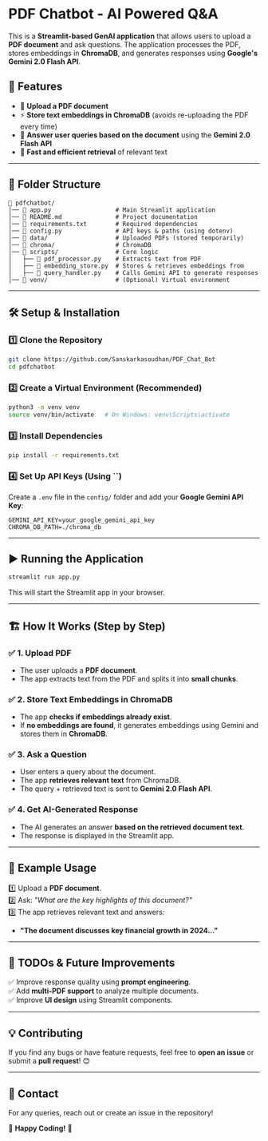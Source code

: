 # PDF Chatbot - AI Powered Q&A

This is a **Streamlit-based GenAI application** that allows users to upload a **PDF document** and ask questions. The application processes the PDF, stores embeddings in **ChromaDB**, and generates responses using **Google's Gemini 2.0 Flash API**.

## 🚀 Features

- 📄 **Upload a PDF document**
- ⚡ **Store text embeddings in ChromaDB** (avoids re-uploading the PDF every time)
- 🤖 **Answer user queries based on the document** using the **Gemini 2.0 Flash API**
- 🎯 **Fast and efficient retrieval** of relevant text

---

## 📂 Folder Structure

```
📁 pdfchatbot/
│── 📜 app.py                  # Main Streamlit application
│── 📜 README.md               # Project documentation
│── 📜 requirements.txt        # Required dependencies
│── 📜 config.py               # API keys & paths (using dotenv)
│── 📂 data/                   # Uploaded PDFs (stored temporarily)
│── 📂 chroma/                 # ChromaDB
│── 📂 scripts/                # Core logic
│   ├── 📜 pdf_processor.py    # Extracts text from PDF
│   ├── 📜 embedding_store.py  # Stores & retrieves embeddings from 
│   ├── 📜 query_handler.py    # Calls Gemini API to generate responses
│── 📂 venv/                   # (Optional) Virtual environment
```

---

## 🛠️ Setup & Installation

### **1️⃣ Clone the Repository**

```bash
git clone https://github.com/Sanskarkasoudhan/PDF_Chat_Bot
cd pdfchatbot
```

### **2️⃣ Create a Virtual Environment (Recommended)**

```bash
python3 -m venv venv
source venv/bin/activate   # On Windows: venv\Scripts\activate
```

### **3️⃣ Install Dependencies**

```bash
pip install -r requirements.txt
```

### **4️⃣ Set Up API Keys (Using **``**)**

Create a `.env` file in the `config/` folder and add your **Google Gemini API Key**:

```env
GEMINI_API_KEY=your_google_gemini_api_key
CHROMA_DB_PATH=./chroma_db
```

---

## ▶️ Running the Application

```bash
streamlit run app.py
```

This will start the Streamlit app in your browser.

---

## 🏗️ How It Works (Step by Step)

### ✅ **1. Upload PDF**

- The user uploads a **PDF document**.
- The app extracts text from the PDF and splits it into **small chunks**.

### ✅ **2. Store Text Embeddings in ChromaDB**

- The app **checks if embeddings already exist**.
- If **no embeddings are found**, it generates embeddings using Gemini and stores them in **ChromaDB**.

### ✅ **3. Ask a Question**

- User enters a query about the document.
- The app **retrieves relevant text** from ChromaDB.
- The query + retrieved text is sent to **Gemini 2.0 Flash API**.

### ✅ **4. Get AI-Generated Response**

- The AI generates an answer **based on the retrieved document text**.
- The response is displayed in the Streamlit app.

---

## 📝 Example Usage

1️⃣ Upload a **PDF document**.\
2️⃣ Ask: *"What are the key highlights of this document?"*\
3️⃣ The app retrieves relevant text and answers:

- **"The document discusses key financial growth in 2024..."**

---

## 📌 TODOs & Future Improvements

✅ Improve response quality using **prompt engineering**.\
✅ Add **multi-PDF support** to analyze multiple documents.\
✅ Improve **UI design** using Streamlit components.

---

## 💡 Contributing

If you find any bugs or have feature requests, feel free to **open an issue** or submit a **pull request**! 😊

---

## 📧 Contact

For any queries, reach out or create an issue in the repository!

🚀 **Happy Coding!** 🎉


